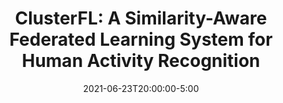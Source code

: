 ---
type: lecture
date: 2021-06-23T20:00:00-5:00
title: "ClusterFL: A Similarity-Aware Federated Learning System for Human Activity Recognition"
thumbnail: 
presenter: Rui Chen
links: 
    - url: /static_files/slides/6-23-salon.pptx
      name: slides
---